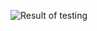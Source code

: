 ![Result of testing](https://raw.githubusercontent.com/anrysliusar/React-Projects/users-cars/imgs/imgRun.png)
